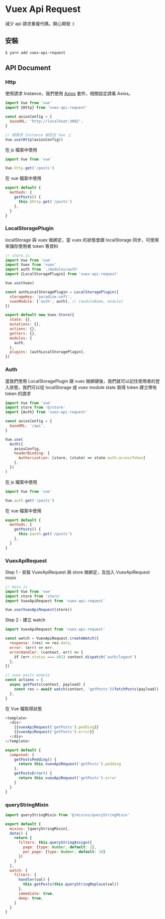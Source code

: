 # Vuex Api Request

減少 api 請求重複代碼，開心開發 :)

## 安裝

```
$ yarn add vuex-api-request
```

## API Document

### Http

使用請求 Instance，我們使用 [Axios](https://github.com/axios/axios) 套件，相關設定請看 Axios。

```js
import Vue from 'vue'
import {Http} from 'vuex-api-request'

const axiosConfig = {
  baseURL: 'http://localhoat:3002',
}

// 將請求 Instance 綁定在 Vue 上
Vue.use(Http(axiosConfig))
```
在 js 檔案中使用

```js
import Vue from 'vue'

Vue.http.get('/posts')

```

在 vue 檔案中使用

```js
export default {
  methods: {
    getPosts() {
      this.$http.get('/posts')
    },
  }
}

```

### LocalStoragePlugin

localStorage 與 vuex 做綁定，當 vuex 的狀態會跟 localStorage 同步，可使用來儲存使用者 token 等資料

```js
// store.js
import Vue from 'vue'
import Vuex from 'vuex'
import auth from './modules/auth'
import {LocalStoragePlugin} from 'vuex-api-request'

Vue.use(Vuex)

const authLocalStoragePlugin = LocalStoragePlugin({
  storageKey: 'paradise-soft',
  vuexModule: ['auth', auth], // [moduleName, module]
})

export default new Vuex.Store({
  state: {},
  mutations: {},
  actions: {},
  getters: {},
  modules: {
    auth,
  },
  plugins: [authLocalStoragePlugin],
})
```

### Auth

當我們使用 LocalStoragePlugin 跟 vuex 做綁硬後，我們就可以記住使用者的登入狀態，我們可以從
localStorage 或 vuex module state 取得 token 建立帶有 token 的請求

```js
import Vue from 'vue'
import store from '@/store'
import {Auth} from 'vuex-api-request'

const axiosConfig = {
  baseURL: '/api',
}

Vue.use(
  Auth({
    axiosConfig,
    headerBinding: {
      Authorization: [store, (state) => state.auth.accessToken]
    },
  })
)
```
在 js 檔案中使用

```js
import Vue from 'vue'

Vue.auth.get('/posts')

```

在 vue 檔案中使用

```js
export default {
  methods: {
    getPosts() {
      this.$auth.get('/posts')
    },
  }
}

```

### VuexApiRequest

Step 1 - 安裝 VuexApiRequest 與 store 做綁定，及加入 VuexApiRequest mixin

```js
// main.js
import Vue from 'vue'
import store from 'store'
import VuexApiRequest from 'vuex-api-request'

Vue.use(VuexApiRequest(store))
```

Step 2 - 建立 watch

```js
import VuexApiRequest from 'vuex-api-request'

const watch = VuexApiRequest.createWatch({
  response: (res) => res.data,
  error: (err) => err,
  errorHandler: (context, err) => {
    if (err.status === 401) context.dispatch('auth/logout')
  },
})

// vuex posts module
const actions = {
  async getPosts(context, payload) {
    const res = await watch(context, 'getPosts')(fetchPosts(payload))
  },
}
```

在 Vue 檔取得狀態

```js
<template>
  <div>
    {{vuexApiRequest('getPosts').pedding}}
    {{vuexApiRequest('getPosts').error}}
  </div>
</template>

export default {
  computed: {
    getPostsPedding() {
      return this.vuexApiRequest('getPosts').pedding
    },
    getPostsError() {
      return this.vuexApiRequest('getPosts').error
    }
  }
}
```

### queryStringMixin

```js
import queryStringMixin from '@/mixins/queryStringMixin'

export default {
  mixins: [queryStringMixin],
  data() {
    return {
      filters: this.queryStringAssign({
        page: {type: Number, default: 1},
        per_page: {type: Number, default: 10}
      })
    }
  },
  watch: {
    filters: {
      handler(val) {
        this.getPosts(this.queryStringReplace(val))
      },
      immediate: true,
      deep: true,
    }
  }
}
```